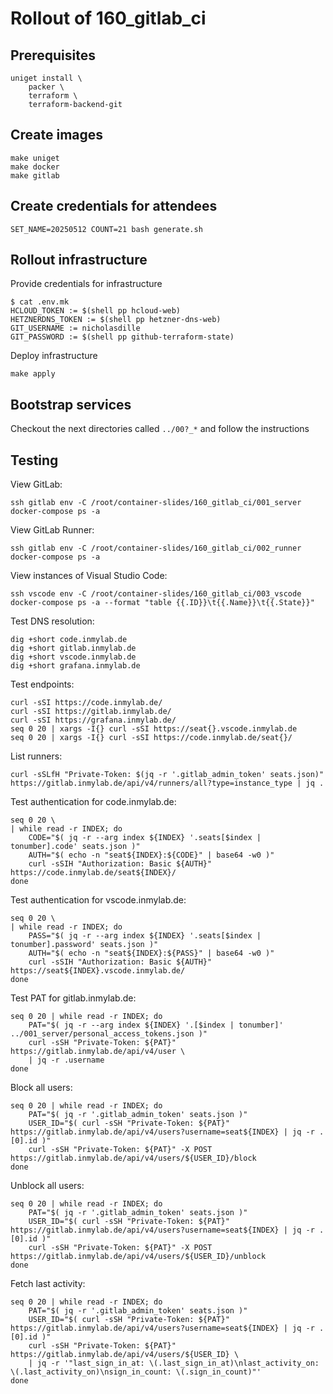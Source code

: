 # Rollout of 160_gitlab_ci

## Prerequisites

```shell
uniget install \
    packer \
    terraform \
    terraform-backend-git
```

## Create images

```shell
make uniget
make docker
make gitlab
```

## Create credentials for attendees

```shell
SET_NAME=20250512 COUNT=21 bash generate.sh
```

## Rollout infrastructure

Provide credentials for infrastructure

```shell
$ cat .env.mk
HCLOUD_TOKEN := $(shell pp hcloud-web)
HETZNERDNS_TOKEN := $(shell pp hetzner-dns-web)
GIT_USERNAME := nicholasdille
GIT_PASSWORD := $(shell pp github-terraform-state)
```

Deploy infrastructure

```shell
make apply
```

## Bootstrap services

Checkout the next directories called `../00?_*` and follow the instructions

## Testing

View GitLab:

```shell
ssh gitlab env -C /root/container-slides/160_gitlab_ci/001_server docker-compose ps -a
```

View GitLab Runner:

```shell
ssh gitlab env -C /root/container-slides/160_gitlab_ci/002_runner docker-compose ps -a
```

View instances of Visual Studio Code:

```shell
ssh vscode env -C /root/container-slides/160_gitlab_ci/003_vscode docker-compose ps -a --format "table {{.ID}}\t{{.Name}}\t{{.State}}"
```

Test DNS resolution:

```shell
dig +short code.inmylab.de
dig +short gitlab.inmylab.de
dig +short vscode.inmylab.de
dig +short grafana.inmylab.de
```

Test endpoints:

```shell
curl -sSI https://code.inmylab.de/
curl -sSI https://gitlab.inmylab.de/
curl -sSI https://grafana.inmylab.de/
seq 0 20 | xargs -I{} curl -sSI https://seat{}.vscode.inmylab.de
seq 0 20 | xargs -I{} curl -sSI https://code.inmylab.de/seat{}/
```

List runners:

```shell
curl -sSLfH "Private-Token: $(jq -r '.gitlab_admin_token' seats.json)" https://gitlab.inmylab.de/api/v4/runners/all?type=instance_type | jq .
```

Test authentication for code.inmylab.de:

```shell
seq 0 20 \
| while read -r INDEX; do
    CODE="$( jq -r --arg index ${INDEX} '.seats[$index | tonumber].code' seats.json )"
    AUTH="$( echo -n "seat${INDEX}:${CODE}" | base64 -w0 )"
    curl -sSIH "Authorization: Basic ${AUTH}" https://code.inmylab.de/seat${INDEX}/
done
```

Test authentication for vscode.inmylab.de:

```shell
seq 0 20 \
| while read -r INDEX; do
    PASS="$( jq -r --arg index ${INDEX} '.seats[$index | tonumber].password' seats.json )"
    AUTH="$( echo -n "seat${INDEX}:${PASS}" | base64 -w0 )"
    curl -sSIH "Authorization: Basic ${AUTH}" https://seat${INDEX}.vscode.inmylab.de/
done
```

Test PAT for gitlab.inmylab.de:

```shell
seq 0 20 | while read -r INDEX; do
    PAT="$( jq -r --arg index ${INDEX} '.[$index | tonumber]' ../001_server/personal_access_tokens.json )"
    curl -sSH "Private-Token: ${PAT}" https://gitlab.inmylab.de/api/v4/user \
    | jq -r .username
done
```

Block all users:

```shell
seq 0 20 | while read -r INDEX; do
    PAT="$( jq -r '.gitlab_admin_token' seats.json )"
    USER_ID="$( curl -sSH "Private-Token: ${PAT}" https://gitlab.inmylab.de/api/v4/users?username=seat${INDEX} | jq -r .[0].id )"
    curl -sSH "Private-Token: ${PAT}" -X POST https://gitlab.inmylab.de/api/v4/users/${USER_ID}/block
done
```

Unblock all users:

```shell
seq 0 20 | while read -r INDEX; do
    PAT="$( jq -r '.gitlab_admin_token' seats.json )"
    USER_ID="$( curl -sSH "Private-Token: ${PAT}" https://gitlab.inmylab.de/api/v4/users?username=seat${INDEX} | jq -r .[0].id )"
    curl -sSH "Private-Token: ${PAT}" -X POST https://gitlab.inmylab.de/api/v4/users/${USER_ID}/unblock
done
```

Fetch last activity:

```shell
seq 0 20 | while read -r INDEX; do
    PAT="$( jq -r '.gitlab_admin_token' seats.json )"
    USER_ID="$( curl -sSH "Private-Token: ${PAT}" https://gitlab.inmylab.de/api/v4/users?username=seat${INDEX} | jq -r .[0].id )"
    curl -sSH "Private-Token: ${PAT}" https://gitlab.inmylab.de/api/v4/users/${USER_ID} \
    | jq -r '"last_sign_in_at: \(.last_sign_in_at)\nlast_activity_on: \(.last_activity_on)\nsign_in_count: \(.sign_in_count)"'
done
```
